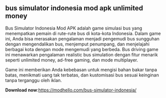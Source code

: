 ## bus simulator indonesia mod apk unlimited money
Bus Simulator Indonesia Mod APK adalah game simulasi bus yang menempatkan pemain di rute-rute bus di kota-kota Indonesia. Dalam game ini, Anda bisa merasakan pengalaman menjadi pengemudi bus sungguhan dengan mengendalikan bus, menjemput penumpang, dan menjelajahi berbagai kota dengan mode mengemudi yang berbeda. Bus driving game ini menawarkan pengalaman realistic bus simulation dengan fitur menarik seperti unlimited money, ad-free gaming, dan mode multiplayer.

Game ini memberikan Anda kebebasan untuk mengisi bahan bakar tanpa batas, menikmati uang tak terbatas, dan kustomisasi bus sesuai keinginan tanpa terganggu oleh iklan.


**Download now**:https://modhello.com/bus-simulator-indonesia/
